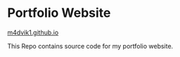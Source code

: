 # Portfolio Website
<a href="https://m4dvik1.github.io">m4dvik1.github.io</a>
<p>This Repo contains source code for my portfolio website.</p>